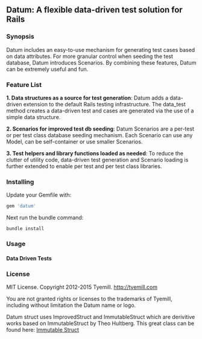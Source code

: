 ## Datum: A flexible data-driven test solution for Rails

### Synopsis
Datum includes an easy-to-use mechanism for generating test cases based on data attributes. For more granular control when seeding the test database, Datum introduces Scenarios. By combining these features, Datum can be extremely useful and fun.


### Feature List
**1. Data structures as a source for test generation**: Datum adds a data-driven extension to the default Rails testing infrastructure. The data_test method creates a data-driven test and cases are generated via the use of a simple data structure.

**2. Scenarios for improved test db seeding**: Datum Scenarios are a per-test or per test class database seeding mechanism. Each Scenario can use any Model, can be self-container or use smaller Scenarios.

**3. Test helpers and library functions loaded as needed**: To reduce the clutter of utility code, data-driven test generation and Scenario loading is further extended to enable per test and per test class libraries.


### Installing
Update your Gemfile with:

```ruby
gem 'datum'
```

Next run the bundle command:

```console
bundle install
```


### Usage

#### Data Driven Tests



### License

MIT License. Copyright 2012-2015 Tyemill. http://tyemill.com

You are not granted rights or licenses to the trademarks of Tyemill, including without limitation the Datum name or logo.

Datum struct uses ImprovedStruct and ImmutableStruct which are derivitive works based on ImmutableStruct by Theo Hultberg. This great class can be found here: [Immutable Struct](https://github.com/iconara/immutable_struct)